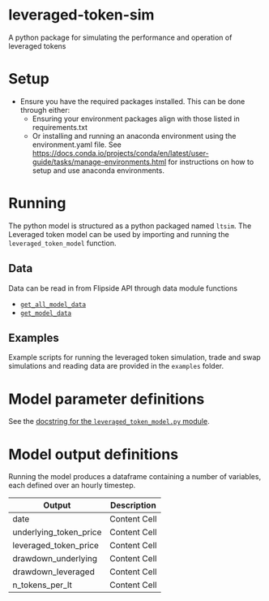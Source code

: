 # leveraged-token-sim
A python package for simulating the performance and operation of leveraged tokens

# Setup

- Ensure you have the required packages installed. This can be done through either:
  - Ensuring your environment packages align with those listed in requirements.txt
  - Or installing and running an anaconda environment using the environment.yaml file. See https://docs.conda.io/projects/conda/en/latest/user-guide/tasks/manage-environments.html for instructions on how to setup and use anaconda environments.

# Running

The python model is structured as a python packaged named `ltsim`. The Leveraged token model can be used by importing and running the `leveraged_token_model` function.

## Data
Data can be read in from Flipside API through data module functions 
- [`get_all_model_data`](https://github.com/anthonydouc/leveraged-token-sim/blob/dc52e6763acd80abd63f6264f42f4604863cd121/ltsim/data.py#L159)
- [`get_model_data`](https://github.com/anthonydouc/leveraged-token-sim/blob/dc52e6763acd80abd63f6264f42f4604863cd121/ltsim/data.py#L168)

## Examples
Example scripts for running the leveraged token simulation, trade and swap simulations and reading data are provided in the `examples` folder.

# Model parameter definitions

See the [docstring for the `leveraged_token_model.py` module](https://github.com/anthonydouc/leveraged-token-sim/blob/22e663c830d35bd75fd1c1568e314f5f890fca75/ltsim/model.py#L35).

# Model output definitions
Running the model produces a dataframe containing a number of variables, each defined over an hourly timestep.

| Output  | Description |
| ------------- | ------------- |
| date  | Content Cell  |
| underlying_token_price  | Content Cell  |
| leveraged_token_price  | Content Cell  |
| drawdown_underlying  | Content Cell  |
| drawdown_leveraged | Content Cell  |
| n_tokens_per_lt | Content Cell  |
